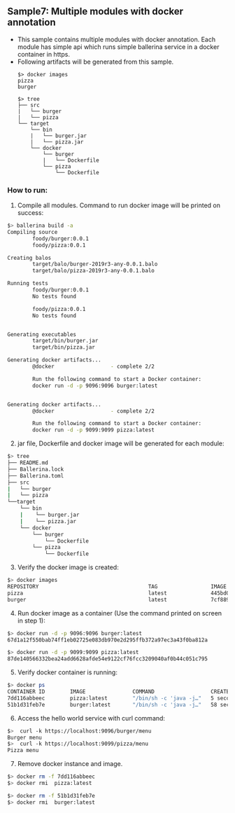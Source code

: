 ## Sample7: Multiple modules with docker annotation

- This sample contains multiple modules with docker annotation. Each module has simple api  which runs simple ballerina service in a docker container in https.
- Following artifacts will be generated from this sample.
    ``` 
    $> docker images
    pizza 
    burger
    
    $> tree
    ├── src
    |   └── burger
    |   └── pizza
    └── target
        └── bin
        |   └── burger.jar
        |   └── pizza.jar
        └── docker
            └── burger
            |   └── Dockerfile
            └── pizza
                └── Dockerfile
    ```
### How to run:
1. Compile all modules. Command to run docker image will be printed on success:
```bash
$> ballerina build -a
Compiling source
        foody/burger:0.0.1
        foody/pizza:0.0.1

Creating balos
        target/balo/burger-2019r3-any-0.0.1.balo
        target/balo/pizza-2019r3-any-0.0.1.balo

Running tests
        foody/burger:0.0.1
        No tests found

        foody/pizza:0.0.1
        No tests found


Generating executables
        target/bin/burger.jar
        target/bin/pizza.jar

Generating docker artifacts...
        @docker                  - complete 2/2 

        Run the following command to start a Docker container:
        docker run -d -p 9096:9096 burger:latest


Generating docker artifacts...
        @docker                  - complete 2/2 

        Run the following command to start a Docker container:
        docker run -d -p 9099:9099 pizza:latest
```

2. jar file, Dockerfile and docker image will be generated for each module: 
```bash
$> tree
├── README.md
├── Ballerina.lock
├── Ballerina.toml
├── src
|   └── burger
|   └── pizza
└──target
    └── bin
    |    └── burger.jar
    |    └── pizza.jar
    └── docker
        └── burger
            └── Dockerfile
        └── pizza
            └── Dockerfile

```
3. Verify the docker image is created:
```bash
$> docker images
REPOSITORY                                   TAG                 IMAGE ID            CREATED              SIZE
pizza                                        latest              445bd0e52a19        About a minute ago   112MB
burger                                       latest              7cf8892ad733        2 minutes ago        112MB
```

4. Run docker image as a container (Use the command printed on screen in step 1):
```bash
$> docker run -d -p 9096:9096 burger:latest
67d1a12f550bab74ff1eb02725e083db970e2d295ffb372a97ec3a43f0ba812a

$> docker run -d -p 9099:9099 pizza:latest
87de140566332bea24add6628afde54e9122cf76fcc3209040af0b44c051c795
```

5. Verify docker container is running:
```bash
$> docker ps
CONTAINER ID        IMAGE               COMMAND                  CREATED             STATUS              PORTS                    NAMES
7dd116abbeec        pizza:latest        "/bin/sh -c 'java -j…"   5 seconds ago       Up 3 seconds        0.0.0.0:9099->9099/tcp   angry_cartwright
51b1d31feb7e        burger:latest       "/bin/sh -c 'java -j…"   58 seconds ago      Up 57 seconds       0.0.0.0:9096->9096/tcp   interesting_easley
```

6. Access the hello world service with curl command:
```bash
$>  curl -k https://localhost:9096/burger/menu
Burger menu
$>  curl -k https://localhost:9099/pizza/menu
Pizza menu
```

7. Remove docker instance and image.
```bash
$> docker rm -f 7dd116abbeec
$> docker rmi  pizza:latest

$> docker rm -f 51b1d31feb7e
$> docker rmi  burger:latest

```

